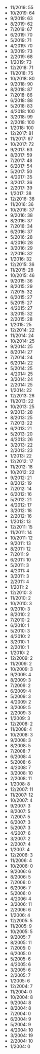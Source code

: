 *  11/2019: 55
*  10/2019: 64
*  9/2019: 63
*  8/2019: 62
*  7/2019: 67
*  6/2019: 70
*  5/2019: 71
*  4/2019: 70
*  3/2019: 73
*  2/2019: 68
*  1/2019: 73
*  12/2018: 71
*  11/2018: 75
*  10/2018: 80
*  9/2018: 90
*  8/2018: 87
*  7/2018: 86
*  6/2018: 88
*  5/2018: 83
*  4/2018: 100
*  3/2018: 99
*  2/2018: 100
*  1/2018: 100
*  12/2017: 81
*  11/2017: 67
*  10/2017: 72
*  9/2017: 63
*  8/2017: 59
*  7/2017: 48
*  6/2017: 54
*  5/2017: 50
*  4/2017: 35
*  3/2017: 36
*  2/2017: 39
*  1/2017: 38
*  12/2016: 38
*  11/2016: 36
*  10/2016: 37
*  9/2016: 38
*  8/2016: 37
*  7/2016: 34
*  6/2016: 37
*  5/2016: 28
*  4/2016: 28
*  3/2016: 29
*  2/2016: 32
*  1/2016: 32
*  12/2015: 36
*  11/2015: 28
*  10/2015: 46
*  9/2015: 36
*  8/2015: 29
*  7/2015: 32
*  6/2015: 27
*  5/2015: 27
*  4/2015: 27
*  3/2015: 32
*  2/2015: 28
*  1/2015: 25
*  12/2014: 22
*  11/2014: 24
*  10/2014: 25
*  9/2014: 25
*  8/2014: 27
*  7/2014: 24
*  6/2014: 22
*  5/2014: 25
*  4/2014: 25
*  3/2014: 24
*  2/2014: 25
*  1/2014: 22
*  12/2013: 26
*  11/2013: 22
*  10/2013: 25
*  9/2013: 28
*  8/2013: 25
*  7/2013: 22
*  6/2013: 21
*  5/2013: 20
*  4/2013: 26
*  3/2013: 22
*  2/2013: 23
*  1/2013: 22
*  12/2012: 17
*  11/2012: 18
*  10/2012: 22
*  9/2012: 21
*  8/2012: 19
*  7/2012: 14
*  6/2012: 16
*  5/2012: 21
*  4/2012: 17
*  3/2012: 18
*  2/2012: 16
*  1/2012: 13
*  12/2011: 15
*  11/2011: 14
*  10/2011: 12
*  9/2011: 13
*  8/2011: 12
*  7/2011: 9
*  6/2011: 10
*  5/2011: 3
*  4/2011: 4
*  3/2011: 3
*  2/2011: 4
*  1/2011: 2
*  12/2010: 3
*  11/2010: 2
*  10/2010: 3
*  9/2010: 3
*  8/2010: 2
*  7/2010: 2
*  6/2010: 1
*  5/2010: 3
*  4/2010: 2
*  3/2010: 1
*  2/2010: 1
*  1/2010: 2
*  12/2009: 2
*  11/2009: 2
*  10/2009: 3
*  9/2009: 4
*  8/2009: 3
*  7/2009: 2
*  6/2009: 4
*  5/2009: 3
*  4/2009: 2
*  3/2009: 5
*  2/2009: 3
*  1/2009: 3
*  12/2008: 2
*  11/2008: 4
*  10/2008: 3
*  9/2008: 3
*  8/2008: 5
*  7/2008: 7
*  6/2008: 4
*  5/2008: 6
*  4/2008: 7
*  3/2008: 10
*  2/2008: 11
*  1/2008: 8
*  12/2007: 11
*  11/2007: 12
*  10/2007: 4
*  9/2007: 3
*  8/2007: 5
*  7/2007: 5
*  6/2007: 3
*  5/2007: 3
*  4/2007: 6
*  3/2007: 2
*  2/2007: 4
*  1/2007: 4
*  12/2006: 3
*  11/2006: 4
*  10/2006: 0
*  9/2006: 6
*  8/2006: 5
*  7/2006: 0
*  6/2006: 7
*  5/2006: 0
*  4/2006: 4
*  3/2006: 11
*  2/2006: 6
*  1/2006: 4
*  12/2005: 5
*  11/2005: 9
*  10/2005: 5
*  9/2005: 7
*  8/2005: 11
*  7/2005: 0
*  6/2005: 0
*  5/2005: 6
*  4/2005: 6
*  3/2005: 6
*  2/2005: 7
*  1/2005: 6
*  12/2004: 7
*  11/2004: 0
*  10/2004: 8
*  9/2004: 8
*  8/2004: 8
*  7/2004: 0
*  6/2004: 9
*  5/2004: 9
*  4/2004: 10
*  3/2004: 19
*  2/2004: 10
*  1/2004: 0
